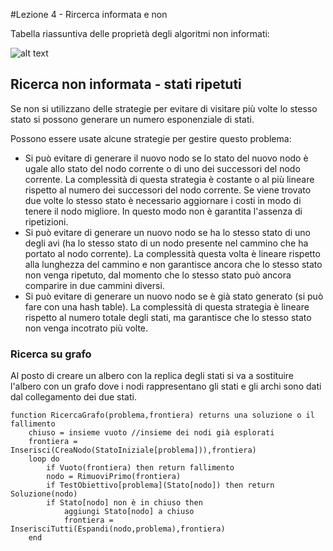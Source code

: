#Lezione 4 - Rircerca informata e non

Tabella riassuntiva delle proprietà degli algoritmi non informati:

![alt text](./immagini/l4-riassunto.png "Tabella riassuntiva")

## Ricerca non informata - stati ripetuti

Se non si utilizzano delle strategie per evitare di visitare più volte lo stesso stato si possono generare un numero esponenziale di stati.

Possono essere usate alcune strategie per gestire questo problema:

- Si può evitare di generare il nuovo nodo se lo stato del nuovo nodo è ugale allo stato del nodo corrente o di uno dei successori del nodo corrente. La complessità di questa strategia è costante o al più lineare rispetto al numero dei successori del nodo corrente. Se viene trovato due volte lo stesso stato è necessario aggiornare i costi in modo di tenere il nodo migliore. In questo modo non è garantita l'assenza di ripetizioni.
- Si può evitare di generare un nuovo nodo se ha lo stesso stato di uno degli avi (ha lo stesso stato di un nodo presente nel cammino che ha portato al nodo corrente). La complessità questa volta è lineare rispetto alla lunghezza del cammino e non garantisce ancora che lo stesso stato non venga ripetuto, dal momento che lo stesso stato può ancora comparire in due cammini diversi.
- Si può evitare di generare un nuovo nodo se è già stato generato (si può fare con una hash table). La complessità di questa strategia è lineare rispetto al numero totale degli stati, ma garantisce che lo stesso stato non venga incotrato più volte.

### Ricerca su grafo

Al posto di creare un albero con la replica degli stati si va a sostituire l'albero con un grafo dove i nodi rappresentano gli stati e gli archi sono dati dal collegamento dei due stati.

```
function RicercaGrafo(problema,frontiera) returns una soluzione o il fallimento
	chiuso = insieme vuoto //insieme dei nodi già esplorati
	frontiera = Inserisci(CreaNodo(StatoIniziale[problema])),frontiera)
	loop do
		if Vuoto(frontiera) then return fallimento
		nodo = RimuoviPrimo(frontiera)
		if TestObiettivo[problema](Stato[nodo]) then return Soluzione(nodo)
		if Stato[nodo] non è in chiuso then
			aggiungi Stato[nodo] a chiuso
			frontiera = InserisciTutti(Espandi(nodo,problema),frontiera)
	end
```



























